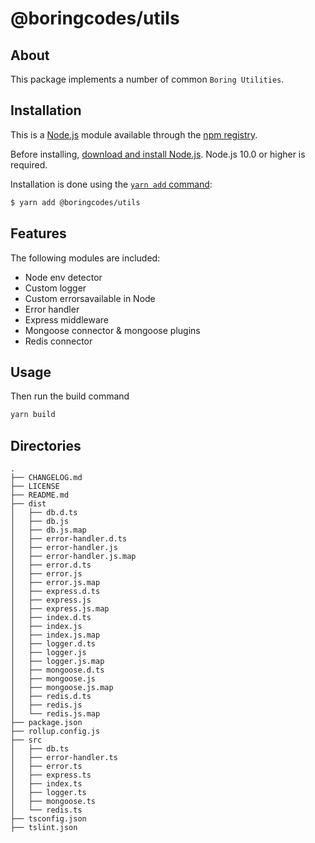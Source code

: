 # @boringcodes/utils

## About
This package implements a number of common `Boring Utilities`.


## Installation
This is a [Node.js](https://nodejs.org/en/) module available through the
[npm registry](https://www.npmjs.com/).

Before installing, [download and install Node.js](https://nodejs.org/en/download/).
Node.js 10.0 or higher is required.

Installation is done using the
[`yarn add` command](https://classic.yarnpkg.com/en/docs/install/):

```bash
$ yarn add @boringcodes/utils
```


## Features

The following modules are included:
* Node env detector
* Custom logger
* Custom errorsavailable in Node
* Error handler
* Express middleware
* Mongoose connector & mongoose plugins
* Redis connector

## Usage

Then run the build command
```bash
yarn build
```

## Directories

``` tree
.
├── CHANGELOG.md
├── LICENSE
├── README.md
├── dist
│   ├── db.d.ts
│   ├── db.js
│   ├── db.js.map
│   ├── error-handler.d.ts
│   ├── error-handler.js
│   ├── error-handler.js.map
│   ├── error.d.ts
│   ├── error.js
│   ├── error.js.map
│   ├── express.d.ts
│   ├── express.js
│   ├── express.js.map
│   ├── index.d.ts
│   ├── index.js
│   ├── index.js.map
│   ├── logger.d.ts
│   ├── logger.js
│   ├── logger.js.map
│   ├── mongoose.d.ts
│   ├── mongoose.js
│   ├── mongoose.js.map
│   ├── redis.d.ts
│   ├── redis.js
│   └── redis.js.map
├── package.json
├── rollup.config.js
├── src
│   ├── db.ts
│   ├── error-handler.ts
│   ├── error.ts
│   ├── express.ts
│   ├── index.ts
│   ├── logger.ts
│   ├── mongoose.ts
│   └── redis.ts
├── tsconfig.json
├── tslint.json
```